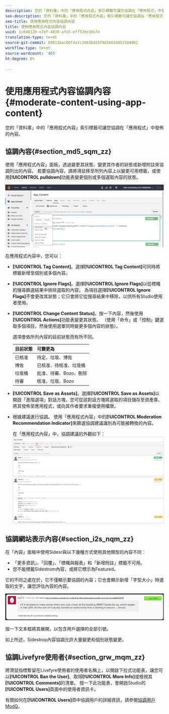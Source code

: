 ```yaml
---
description: 您的「資料庫」中的「應用程式內容」索引標籤可讓您協調在「應用程式」中發佈的內容。
seo-description: 您的「資料庫」中的「應用程式內容」索引標籤可讓您協調在「應用程式」中發佈的內容。
seo-title: 使用應用程式內容協調內容
title: 使用應用程式內容協調內容
uuid: 1c648128-e7ef-4836-afe5-eff52de30e7e
translation-type: tm+mt
source-git-commit: 09011bac06f4a1c39836455f9d16654952184962
workflow-type: tm+mt
source-wordcount: '465'
ht-degree: 0%

---
```



# 使用應用程式內容協調內容{#moderate-content-using-app-content}

您的「資料庫」中的「應用程式內容」索引標籤可讓您協調在「應用程式」中發佈的內容。

## 協調內容{#section_md5_sqm_zz}

使用「應用程式內容」面板，透過變更其狀態、變更其作者的狀態或新增附註來協調列出的內容。 若要協調內容，請將滑鼠移至所列內容上以變更可用標籤，或使用&#x200B;**[!UICONTROL pulldown]**&#x200B;功能表變更個別或多個選取內容的狀態。

![](assets/PublishedActionsMenu-1024x402.png)

在應用程式內容中，您可以：

* **[!UICONTROL Tag Content]**。選擇&#x200B;**[!UICONTROL Tag Content]**&#x200B;可同時將標籤新增至個別或多個內容。

* **[!UICONTROL Ignore Flags]**。選擇&#x200B;**[!UICONTROL Ignore Flags]**&#x200B;以從標幟的搜尋篩選結果中排除選取的內容。 為項目選擇&#x200B;**[!UICONTROL Ignore Flags]**&#x200B;不會更改其狀態；它只會將它從搜尋結果中移除，以供所有Studio使用者使用。

* **[!UICONTROL Change Content Status]**。按一下內容，然後使用&#x200B;**[!UICONTROL Actions]**&#x200B;功能表變更其狀態。 （使用「命令」或「控制」鍵選取多個項目，然後使用選單同時變更多個內容的狀態）。

   選項會依所列內容的目前狀態而有所不同。

   | 目前狀態 | 可變更為 |
   |---|---|
   | 已核准 | 待定、垃圾、博佐 |
   | 博佐 | 已核准、待核准、垃圾桶 |
   | 垃圾桶 | 批准、待審、Bozo、刪除 |
   | 待審 | 核准、垃圾、Bozo |

* **[!UICONTROL Save as Assets]**。選擇&#x200B;**[!UICONTROL Save as Assets]**&#x200B;以開啟「進階選項」對話方塊，您可從該對話方塊將選取的項目儲存至資產庫、將其發佈至應用程式，或向其作者要求重複使用權限。

* 根據建議進行協調。 使用「應用程式內容」中的&#x200B;**[!UICONTROL Moderation Recommendation Indicator]**&#x200B;來篩選協調建議識別為可能被轉換的內容。

   在「應用程式內容」中，協調建議的外觀如下： ![](assets/modreco3.png)

## 協調網站表示內容{#section_i2s_nqm_zz}

在「內容」面板中使用Sidesr與以下幾種方式使用其他類型的內容不同：

* 「更多資訊」、「回覆」、「標幟與報表」和「新增附註」標籤不可用。
* 您不能標籤Sidestrom內容，或將它標示為Featured。

它的不同之處在於，它不僅顯示要協調的內容；它也會顯示新增「字型大小」時選取的文字，讓您評估內容的內容。

![](assets/SidenotesContent.png)

按一下文本框將其展開，以包含用戶選擇的全部引號。

如上所述，Sidestrop內容協調允許大量變更和個別狀態變更。

## 協調Livefyre使用者{#section_grw_mqm_zz}

將滑鼠指標暫留在Livefyre使用者的使用者名稱上，以開啟下拉式功能表，讓您可以&#x200B;**[!UICONTROL Ban the User]**、取得&#x200B;**[!UICONTROL More Info]**&#x200B;或檢視其&#x200B;**[!UICONTROL Comments]**&#x200B;的清單。 按一下此功能表，會開啟Studio的&#x200B;**[!UICONTROL Users]**&#x200B;頁面中的使用者資訊卡。

有關如何在&#x200B;**[!UICONTROL Users]**&#x200B;頁中協調用戶的詳細資訊，請參閱[協調用戶ModQ](/help/using/c-features-livefyre/c-about-moderation/t-moderate-users-modq.md#t_moderate_users_modq)。
